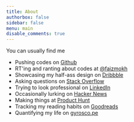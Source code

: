 ```yaml
---
title: About
authorbox: false
sidebar: false
menu: main
disable_comments: true
---
```


You can usually find me

- Pushing codes on [Github][2]
- RT'ing and ranting about codes at [@faizmokh][1]
- Showcasing my half-ass design on [Dribbble][3]
- Asking questions on [Stack Overflow][4]
- Trying to look professional on [LinkedIn][5]
- Occasionally lurking on [Hacker News][6]
- Making things at [Product Hunt][7]
- Tracking my reading habits on [Goodreads][8]
- Quantifying my life on [gyrosco.pe][9]

[1]:https://twitter.com/faizmokh
[2]:http://github.com/faizmokhtar
[3]:https://dribbble.com/faizmokhtar
[4]:https://stackoverflow.com/users/1079979/faiz-mokhtar?tab=profile
[5]:www.linkedin.com/in/faizmokh
[6]:https://news.ycombinator.com/user?id=faizmokhtar
[7]:https://www.producthunt.com/@faizmokh
[8]:https://www.goodreads.com/faizmokhtar
[9]:https://gyrosco.pe/faizmokhtar/